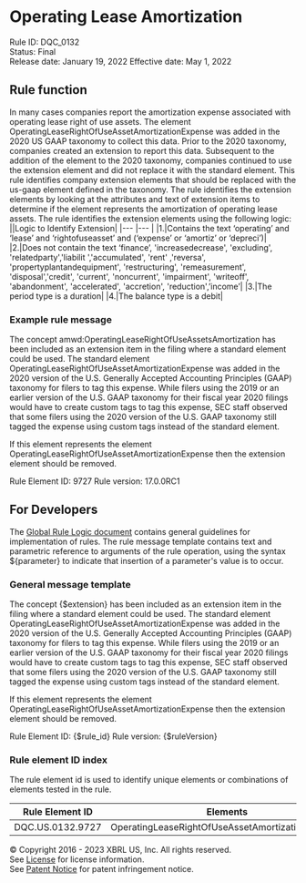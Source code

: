 # Operating Lease Amortization  
Rule ID: DQC_0132  
Status: Final  
Release date: January 19, 2022
Effective date: May 1, 2022  
  
## Rule function
In many cases companies report the amortization expense associated with operating lease right of use assets. The element OperatingLeaseRightOfUseAssetAmortizationExpense was added in the 2020 US GAAP taxonomy to collect this data. Prior to the 2020 taxonomy, companies created an extension to report this data. Subsequent to the addition of the element to the 2020 taxonomy, companies continued to use the extension element and did not replace it with the standard element.  This rule identifies company extension elements that should be replaced with the us-gaap element defined in the taxonomy.  The rule identifies the extension elements by looking at the attributes and text of extension items to determine if the element represents the amortization of operating lease assets. The rule identifies the extension elements using the following logic:
||Logic to Identify Extension|
|--- |--- |
|1.|Contains the text  ‘operating’ and ‘lease’ and ‘rightofuseasset’ and (‘expense’ or ‘amortiz’ or ‘depreci’)|
|2.|Does not contain the text ‘finance’, 'increasedecrease', 'excluding', 'relatedparty','liabilit ','accumulated', 'rent' ,'reversa', 'propertyplantandequipment', 'restructuring', 'remeasurement', 'disposal','credit', 'current', 'noncurrent', 'impairment', 'writeoff', 'abandonment', 'accelerated', 'accretion', 'reduction',’income’|
|3.|The period type is a duration|
|4.|The balance type is a debit|

### Example rule message
The concept amwd:OperatingLeaseRightOfUseAssetsAmortization has been included as an extension item in the filing where a standard element could be used. The standard element OperatingLeaseRightOfUseAssetAmortizationExpense was added in the 2020 version of the U.S. Generally Accepted Accounting Principles (GAAP) taxonomy for filers to tag this expense. While filers using the 2019 or an earlier version of the U.S. GAAP taxonomy for their fiscal year 2020 filings would have to create custom tags to tag this expense, SEC staff observed that some filers using the 2020 version of the U.S. GAAP taxonomy still tagged the expense using custom tags instead of the standard element.

If this element represents the element OperatingLeaseRightOfUseAssetAmortizationExpense then the extension element should be removed.

Rule Element ID: 9727
Rule version: 17.0.0RC1 

## For Developers  
The [Global Rule Logic document](https://github.com/DataQualityCommittee/dqc_us_rules/blob/master/docs/GlobalRuleLogic.md) contains general guidelines for implementation of rules. The rule message template contains text and parametric reference to arguments of the rule operation, using the syntax ${parameter} to indicate that insertion of a parameter's value is to occur.  
  
### General message template  
The concept {$extension} has been included as an extension item in the filing where a standard element could be used. The standard element OperatingLeaseRightOfUseAssetAmortizationExpense was added in the 2020 version of the U.S. Generally Accepted Accounting Principles (GAAP) taxonomy for filers to tag this expense. While filers using the 2019 or an earlier version of the U.S. GAAP taxonomy for their fiscal year 2020 filings would have to create custom tags to tag this expense, SEC staff observed that some filers using the 2020 version of the U.S. GAAP taxonomy still tagged the expense using custom tags instead of the standard element.

If this element represents the element OperatingLeaseRightOfUseAssetAmortizationExpense then the extension element should be removed.

Rule Element ID: {$rule_id}
Rule version: {$ruleVersion}

### Rule element ID index  
The rule element id is used to identify unique elements or combinations of elements tested in the rule.

|Rule Element ID|Elements|
|--- |--- |
|DQC.US.0132.9727|OperatingLeaseRightOfUseAssetAmortizationExpense|


© Copyright 2016 - 2023 XBRL US, Inc. All rights reserved.   
See [License](https://xbrl.us/dqc-license) for license information.  
See [Patent Notice](https://xbrl.us/dqc-patent) for patent infringement notice.  